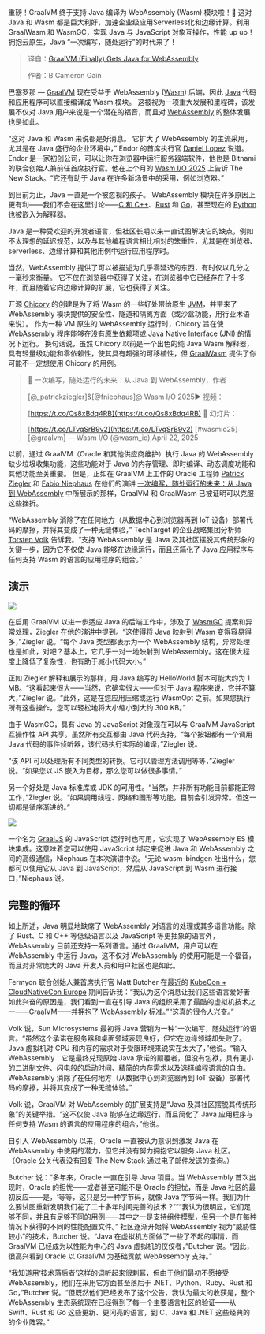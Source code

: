 <!--
title: GraalVM（最终）获得了用于 WebAssembly 的 Java
cover: https://cdn.thenewstack.io/media/2025/04/74984e01-daniel-dan-fj11x2c4ui8-unsplash.jpg
summary: 重磅！GraalVM 终于支持 Java 编译为 WebAssembly (Wasm) 模块啦！🚀 这对 Java 和 Wasm 都是巨大利好，加速企业级应用Serverless化和边缘计算。利用 GraalWasm 和 WasmGC，实现 Java 与 JavaScript 对象互操作，性能 up up！拥抱云原生，Java “一次编写，随处运行”的时代来了！
-->

重磅！GraalVM 终于支持 Java 编译为 WebAssembly (Wasm) 模块啦！🚀 这对 Java 和 Wasm 都是巨大利好，加速企业级应用Serverless化和边缘计算。利用 GraalWasm 和 WasmGC，实现 Java 与 JavaScript 对象互操作，性能 up up！拥抱云原生，Java “一次编写，随处运行”的时代来了！

> 译自：[GraalVM (Finally) Gets Java for WebAssembly](https://thenewstack.io/graalvm-finally-gets-java-for-webassembly/)
> 
> 作者：B Cameron Gain

巴塞罗那 — [GraalVM](https://thenewstack.io/how-to-build-with-graalvm-inside-github-actions/) 现在受益于 WebAssembly ([Wasm](https://thenewstack.io/webassembly/)) 后端，因此 [Java](https://thenewstack.io/introduction-to-java-programming-language/) 代码和应用程序可以直接编译成 Wasm 模块。 这被视为一项重大发展和里程碑，该发展不仅对 Java 用户来说是一个潜在的福音，而且对 [WebAssembly](https://thenewstack.io/why-webassembly-will-disrupt-the-operating-system/) 的整体发展也是如此。

“这对 Java 和 Wasm 来说都是好消息。 它扩大了 WebAssembly 的主流采用，尤其是在 Java 盛行的企业环境中，” Endor 的首席执行官 [Daniel Lopez](https://x.com/vomkriege?ref_src=twsrc%5Etfw) 说道。Endor 是一家初创公司，可以让你在浏览器中运行服务器端软件，他也是 Bitnami 的联合创始人兼前任首席执行官。他在上个月的 [Wasm I/O 2025](https://2025.wasm.io/) 上告诉 The New Stack。“它还有助于 Java 在许多新场景中的采用，例如浏览器。”

到目前为止，Java 一直是一个被忽视的孩子。 WebAssembly 模块在许多原因上更有利——我们不会在这里讨论——[C 和 C++](https://thenewstack.io/feds-critical-software-must-drop-c-c-by-2026-or-face-risk/)、[Rust](https://thenewstack.io/rust-programming-language-guide/) 和 [Go](https://thenewstack.io/introduction-to-go-programming-language/)，甚至现在的 [Python](https://thenewstack.io/python/) 也被嵌入为解释器。

Java 是一种受欢迎的开发者语言，但社区长期以来一直试图解决它的缺点，例如不太理想的延迟规范，以及与其他编程语言相比相对的笨重性，尤其是在浏览器、serverless、边缘计算和其他用例中运行应用程序时。

当然，WebAssembly 提供了可以被描述为几乎零延迟的东西，有时仅以几分之一毫秒来衡量。 它不仅在浏览器中获得了关注，在浏览器中它已经存在了十多年，而且随着它向边缘计算的扩展，它也获得了关注。

开源 [Chicory](https://thenewstack.io/chicory-write-to-webassembly-overcome-jvm-shortcomings/) 的创建是为了将 Wasm 的一些好处带给原生 [JVM](https://thenewstack.io/how-do-javas-virtual-threads-help-your-business/)，并带来了 WebAssembly 模块提供的安全性、隧道和隔离方面（或沙盒功能，用行业术语来说）。 作为一种 VM 原生的 WebAssembly 运行时，Chicory 旨在使 WebAssembly 程序能够在没有原生依赖项或 Java Native Interface (JNI) 的情况下运行。 换句话说，虽然 Chicory 以前是一个出色的纯 Java Wasm 解释器，具有轻量级功能和零依赖性，使其具有超强的可移植性，但 [GraalWasm](https://www.graalvm.org/webassembly/docs/) 提供了你可能不一定想使用 Chicory 的用例。

> 🧩 一次编写，随处运行的未来：从 Java 到 WebAssembly，作者：
>
> [@_patrickziegler]&[@fniephaus]@ Wasm I/O 2025▶️ 视频：
>
> [https://t.co/Qs8xBdq4RB](https://t.co/Qs8xBdq4RB) 🔗 幻灯片：
>
> [https://t.co/LTvqSrB9v2](https://t.co/LTvqSrB9v2) [#wasmio25] [@graalvm]
> — Wasm I/O (@wasm_io),April 22, 2025

以前，通过 GraalVM（Oracle 和其他供应商维护）执行 Java 的 WebAssembly 缺少垃圾收集功能，这些功能对于 Java 的内存管理、即时编译、动态调度功能和其他功能至关重要。 但是，正如在 GraalVM 上工作的 Oracle 工程师 [Patrick Ziegler](https://2025.wasm.io/speakers/patrick-ziegler/) 和 [Fabio Niephaus](https://www.linkedin.com/in/fniephaus/details/education/) 在他们的演讲 [一次编写，随处运行的未来：从 Java 到 WebAssembly](https://www.youtube.com/watch?v=Z2SWSIThHXY&ab_channel=WASMI%2FO) 中所展示的那样，GraalVM 和 GraalWasm 已被证明可以克服这些挫折。

“WebAssembly 消除了在任何地方（从数据中心到浏览器再到 IoT 设备）部署代码的摩擦，并将其变成了一种无缝体验，” TechTarget 的企业战略集团分析师 [Torsten Volk](https://www.linkedin.com/in/torstenvolk) 告诉我。“支持 WebAssembly 是 Java 及其社区摆脱其传统形象的关键一步，因为它不仅使 Java 能够在边缘运行，而且还简化了 Java 应用程序与任何支持 Wasm 的语言的应用程序的组合。”

## 演示

![](https://cdn.thenewstack.io/media/2025/04/d7220d5d-capture-decran-2025-04-22-194707.png)

在启用 GraalVM 以进一步适应 Java 的后端工作中，涉及了 [WasmGC](https://github.com/WebAssembly/gc) 提案和异常处理，Ziegler 在他的演讲中提到。“这使得将 Java 映射到 Wasm 变得容易得多，”Ziegler 说。“每个 Java 类型都表示为一个 WebAssembly 结构，异常处理也是如此，对吧？基本上，它几乎一对一地映射到 WebAssembly。这在很大程度上降低了复杂性，也有助于减小代码大小。”

正如 Ziegler 解释和展示的那样，用 Java 编写的 HelloWorld 脚本可能大约为 1 MB。“这看起来很大——当然，它确实很大——但对于 Java 程序来说，它并不算大，”Ziegler 说。“此外，这是在您应用压缩或运行 WasmOpt 之前。如果您执行所有这些操作，您可以轻松地将大小缩小到大约 300 KB。”

由于 WasmGC，具有 Java 的 JavaScript 对象现在可以与 GraalVM JavaScript 互操作性 API 共享。虽然所有交互都由 Java 代码支持，“每个按钮都有一个调用 Java 代码的事件侦听器，该代码执行实际的编译，”Ziegler 说。

“该 API 可以处理所有不同类型的转换。它可以管理方法调用等等，”Ziegler 说。“如果您以 JS 嵌入为目标，那么您可以做很多事情。”

另一个好处是 Java 标准库或 JDK 的可用性。“当然，并非所有功能目前都能正常工作，”Ziegler 说。“如果调用线程、网络和图形等功能，目前会引发异常。但这一切都是循序渐进的。”

![](https://cdn.thenewstack.io/media/2025/04/a8bd6f4d-capture-decran-2025-04-22-182619-1024x417.png)

一个名为 [GraalJS](https://www.graalvm.org/latest/reference-manual/js/) 的 JavaScript 运行时也可用，它实现了 WebAssembly ES 模块集成。这意味着您可以使用 JavaScript 绑定来促进 Java 和 WebAssembly 之间的高级通信，Niephaus 在本次演讲中说。“无论 wasm-bindgen 吐出什么，您都可以使用它从 Java 到 JavaScript，然后从 JavaScript 到 Wasm 进行接口，”Niephaus 说。

## 完整的循环

如上所述，Java 明显地缺席了 WebAssembly 对语言的处理或其多语言功能。除了 Rust、C 和 C++ 等低级语言以及 JavaScript 等更抽象的语言外，WebAssembly 目前还支持一系列语言。通过 GraalVM，用户可以在 WebAssembly 中运行 Java，这不仅对 WebAssembly 的使用可能是一个福音，而且对非常庞大的 Java 开发人员和用户社区也是如此。

Fermyon 联合创始人兼首席执行官 Matt Butcher 在最近的 [KubeCon + CloudNativeCon Europe](https://events.linuxfoundation.org/kubecon-cloudnativecon-europe/) 期间告诉我：“我认为这个消息让我们这些语言爱好者如此兴奋的原因是，我们看到一直在引导 Java 的组织采用了最酷的虚拟机技术之一——GraalVM——并拥抱了 WebAssembly 标准。”“这真的很令人兴奋。”

Volk 说，Sun Microsystems 最初将 Java 营销为一种“一次编写，随处运行”的语言。“虽然这个承诺在服务器和桌面领域表现良好，但它在边缘领域却失败了。Java 虚拟机对 CPU 和内存的需求对于受限环境来说实在太大了，”他说。“输入 WebAssembly：它是最终兑现原始 Java 承诺的颠覆者，但没有包袱，具有更小的二进制文件、闪电般的启动时间、精简的内存需求以及选择编程语言的自由。WebAssembly 消除了在任何地方（从数据中心到浏览器再到 IoT 设备）部署代码的摩擦，并将其变成了一种无缝体验。”

Volk 说，GraalVM 对 WebAssembly 的扩展支持是“Java 及其社区摆脱其传统形象”的关键举措。“这不仅使 Java 能够在边缘运行，而且简化了 Java 应用程序与任何支持 Wasm 的语言的应用程序的组合，”他说。

自引入 WebAssembly 以来，Oracle 一直被认为意识到激发 Java 在 WebAssembly 中使用的潜力，但它并没有努力拥抱它以服务 Java 社区。（Oracle 公关代表没有回复 The New Stack 通过电子邮件发送的查询。）

Butcher 说：“多年来，Oracle 一直在引导 Java 项目。当 WebAssembly 首次出现时，Oracle 的担忧——或者甚至可能不是 Oracle 的担忧，而是 Java 社区的最初反应——是，‘等等，这只是另一种字节码，就像 Java 字节码一样。我们为什么要试图重新发明我们花了二十多年时间完善的技术？’”“我认为很明显，它们足够不同，并且有足够不同的用例——其中之一是支持组件模型，但另一个是在每种情况下获得的不同的性能配置文件。”
社区逐渐开始将 WebAssembly 视为“威胁性较小”的技术，Butcher 说。“Java 在虚拟机方面做了一些了不起的事情，而 GraalVM 已经成为以性能为中心的 Java 虚拟机的佼佼者，”Butcher 说。“因此，很高兴看到 Oracle 以 GraalVM 为基础贡献 WebAssembly 支持。”

“我知道用‘技术落后者’这样的词听起来很刺耳，但由于他们最初不愿接受 WebAssembly，他们在采用它方面甚至落后于 .NET、Python、Ruby、Rust 和 Go，”Butcher 说。“但既然他们已经发布了这个公告，我认为最大的收获是，整个 WebAssembly 生态系统现在已经得到了每一个主要语言社区的验证——从 Swift、Rust 和 Go 这些更新、更闪亮的语言，到 C、Java 和 .NET 这些经典的的企业阵容。”